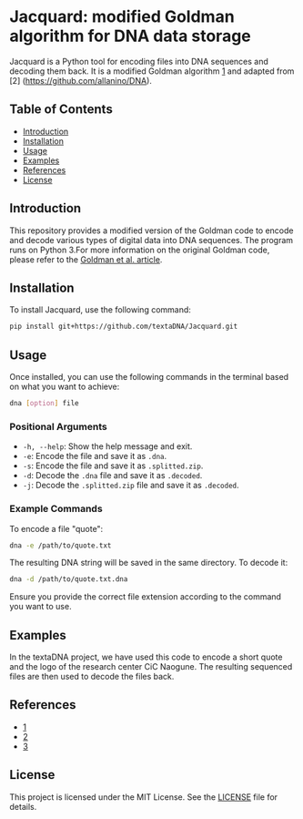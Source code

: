 # Jacquard: modified Goldman algorithm for DNA data storage

Jacquard is a Python tool for encoding files into DNA sequences and decoding them back. It is a modified Goldman algorithm [1](https://www.nature.com/articles/nature11875) and adapted from [2] (https://github.com/allanino/DNA).

## Table of Contents

- [Introduction](#introduction)
- [Installation](#installation)
- [Usage](#usage)
- [Examples](#examples)
- [References](#references)
- [License](#license)

## Introduction

This repository provides a modified version of the Goldman code to encode and decode various types of digital data into DNA sequences. The program runs on Python 3.For more information on the original Goldman code, please refer to the [Goldman et al. article](https://www.nature.com/articles/nature11875).

## Installation

To install Jacquard, use the following command:

```sh
pip install git+https://github.com/textaDNA/Jacquard.git
```

## Usage

Once installed, you can use the following commands in the terminal based on what you want to achieve:

```sh
dna [option] file
```

### Positional Arguments

- `-h, --help`: Show the help message and exit.
- `-e`: Encode the file and save it as `.dna`.
- `-s`: Encode the file and save it as `.splitted.zip`.
- `-d`: Decode the `.dna` file and save it as `.decoded`.
- `-j`: Decode the `.splitted.zip` file and save it as `.decoded`.

### Example Commands

To encode a file "quote":

```sh
dna -e /path/to/quote.txt
```

The resulting DNA string will be saved in the same directory. To decode it:

```sh
dna -d /path/to/quote.txt.dna
```

Ensure you provide the correct file extension according to the command you want to use.

## Examples

In the textaDNA project, we have used this code to encode a short quote and the logo of the research center CiC Naogune. The resulting sequenced files are then used to decode the files back. 

## References

- [1](https://www.nature.com/articles/nature11875)
- [2](https://github.com/allanino/DNA)
- [3](https://textadna.eu)

## License

This project is licensed under the MIT License. See the [LICENSE](LICENSE) file for details.
